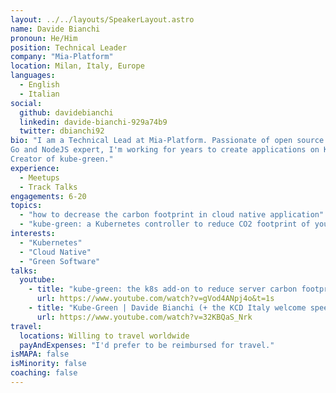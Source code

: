```yaml
---
layout: ../../layouts/SpeakerLayout.astro
name: Davide Bianchi
pronoun: He/Him
position: Technical Leader
company: "Mia-Platform"
location: Milan, Italy, Europe
languages:
  - English
  - Italian
social:
  github: davidebianchi
  linkedin: davide-bianchi-929a74b9
  twitter: dbianchi92
bio: "I am a Technical Lead at Mia-Platform. Passionate of open source and green software in the cloud native world.
Go and NodeJS expert, I'm working for years to create applications on Kubernetes and projects to make them more accessible. 
Creator of kube-green."
experience:
  - Meetups
  - Track Talks
engagements: 6-20
topics:
  - "how to decrease the carbon footprint in cloud native application"
  - "kube-green: a Kubernetes controller to reduce CO2 footprint of your clusters"
interests:
  - "Kubernetes"
  - "Cloud Native"
  - "Green Software"
talks:
  youtube:
    - title: "kube-green: the k8s add-on to reduce server carbon footprint"
      url: https://www.youtube.com/watch?v=gVod4ANpj4o&t=1s
    - title: "Kube-Green | Davide Bianchi (+ the KCD Italy welcome speech)"
      url: https://www.youtube.com/watch?v=32KBQaS_Nrk
travel:
  locations: Willing to travel worldwide
  payAndExpenses: "I'd prefer to be reimbursed for travel."
isMAPA: false
isMinority: false
coaching: false
---
```

